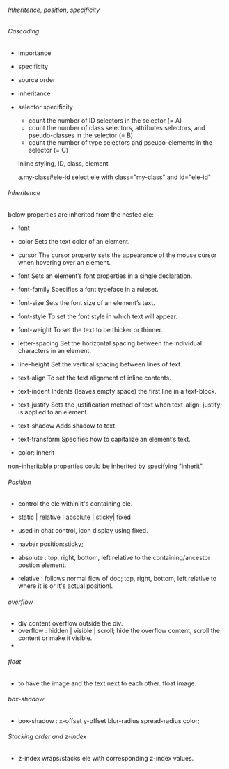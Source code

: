 ###### Inheritence, position, specificity


###### Cascading
- importance
- specificity
- source order
- inheritance

- selector specificity
    - count the number of ID selectors in the selector (= A)
    - count the number of class selectors, attributes selectors, and pseudo-classes in the selector (= B)
    - count the number of type selectors and pseudo-elements in the selector (= C)

    inline styling, ID, class, element

    a.my-class#ele-id
    select ele with class="my-class" and id="ele-id"

###### Inheritence
below properties are inherited from the nested ele:
- font
- color	Sets the text color of an element.
- cursor	The cursor property sets the appearance of the mouse cursor when hovering over an element.
- font	Sets an element’s font properties in a single declaration.
- font-family	Specifies a font typeface in a ruleset.
- font-size	Sets the font size of an element’s text.
- font-style	To set the font style in which text will appear.
- font-weight	To set the text to be thicker or thinner.
- letter-spacing	Set the horizontal spacing between the individual characters in an element.
- line-height	Set the vertical spacing between lines of text.
- text-align	To set the text alignment of inline contents.
- text-indent	Indents (leaves empty space) the first line in a text-block.
- text-justify	Sets the justification method of text when text-align: justify; is applied to an element.
- text-shadow	Adds shadow to text.
- text-transform	Specifies how to capitalize an element’s text.

- color: inherit

non-inheritable properties could be inherited by specifying "inherit".


###### Position
- control the ele within it's containing ele.
- static | relative | absolute | sticky| fixed
- used in chat control, icon display using fixed.
- navbar position:sticky;

- absolute : top, right, bottom, left relative to the containing/ancestor postion element.
- relative : follows normal flow of doc; top, right, bottom, left relative to where it is or it's actual position!.


###### overflow
- div content overflow outside the div.
- overflow : hidden | visible | scroll; hide the overflow content, scroll the content or make it visible.
- 

###### float
- to have the image and the text next to each other. float image.


###### box-shadow
- box-shadow : x-offset y-offset blur-radius spread-radius color;


###### Stacking order and z-index
- z-index wraps/stacks ele with corresponding z-index values.

